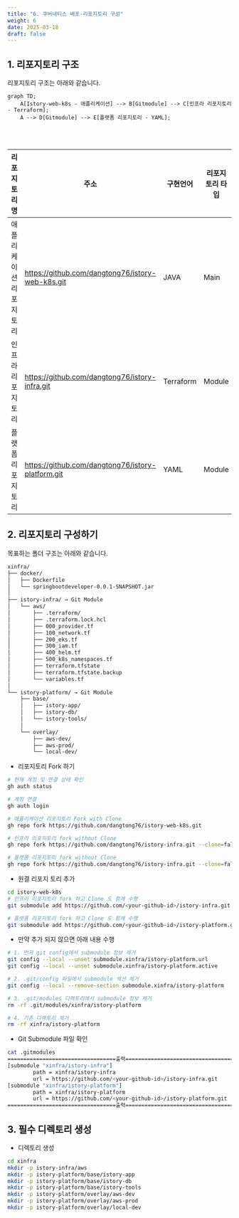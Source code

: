 ```yaml
---
title: "6. 쿠버네티스 배포-리포지토리 구성"
weight: 6
date: 2025-03-18
draft: false
---
```


## 1. 리포지토리 구조
리포지토리 구조는 아래와 같습니다.

```mermaid
graph TD;
    A[Istory-web-k8s - 애플리케이션] --> B[Gitmodule] --> C[인프라 리포지토리 - Terraform];
    A --> D[Gitmodule] --> E[플랫폼 리포지토리 - YAML];
```
<br>
<br>

| 리포지토리 명 | 주소 | 구현언어 | 리포지토리 타입 |
| ------------- | ---- | --------- | ---------- |
| 애플리케이션 리포지토리      | https://github.com/dangtong76/istory-web-k8s.git | JAVA | Main |
| 인프라 리포지토리     | https://github.com/dangtong76/istory-infra.git | Terraform | Module |
| 플랫폼 리포지토리     | https://github.com/dangtong76/istory-platform.git | YAML | Module |

## 2. 리포지토리 구성하기
목표하는 폴더 구조는 아래와 같습니다.
```bash
xinfra/
├── docker/
│   ├── Dockerfile
│   └── springbootdeveloper-0.0.1-SNAPSHOT.jar
│
├── istory-infra/ → Git Module
│   └── aws/
│       ├── .terraform/
│       ├── .terraform.lock.hcl
│       ├── 000_provider.tf
│       ├── 100_network.tf
│       ├── 200_eks.tf
│       ├── 300_iam.tf
│       ├── 400_helm.tf
│       ├── 500_k8s_namespaces.tf
│       ├── terraform.tfstate
│       ├── terraform.tfstate.backup
│       └── variables.tf
│
└── istory-platform/ → Git Module
    ├── base/
    │   ├── istory-app/
    │   ├── istory-db/
    │   └── istory-tools/
    │
    └── overlay/
        ├── aws-dev/
        ├── aws-prod/
        └── local-dev/
```

- 리포지토리 Fork 하기
```bash
# 현재 계정 및 연결 상태 확인
gh auth status

# 계정 연결
gh auth login 

# 애플리케이션 리포지토리 Fork with Clone
gh repo fork https://github.com/dangtong76/istory-web-k8s.git

# 인프라 리포지토리 fork without Clone
gh repo fork https://github.com/dangtong76/istory-infra.git --clone=false --remote=false

# 플랫폼 리포지토리 fork without Clone
gh repo fork https://github.com/dangtong76/istory-infra.git --clone=false --remote=false
```

- 원결 리포지 토리 추가
```bash
cd istory-web-k8s
# 인프라 리포지토리 fork 하고 Clone 도 함께 수행
git submodule add https://github.com/<your-github-id>/istory-infra.git xinfra/istory-infra

# 플랫폼 리포지토리 fork 하고 Clone 도 함께 수행
git submodule add https://github.com/<your-github-id>/istory-platform.git xinfra/istory-platform
```
- 만약 추가 되지 않으면 아래 내용 수행
```bash
# 1. 먼저 git config에서 submodule 정보 제거
git config --local --unset submodule.xinfra/istory-platform.url
git config --local --unset submodule.xinfra/istory-platform.active

# 2. .git/config 파일에서 submodule 섹션 제거
git config --local --remove-section submodule.xinfra/istory-platform

# 3. .git/modules 디렉토리에서 submodule 정보 제거
rm -rf .git/modules/xinfra/istory-platform

# 4. 기존 디렉토리 제거
rm -rf xinfra/istory-platform
```

- Git Submodule 파일 확인
```bash
cat .gitmodules
==================================출력==================================
[submodule "xinfra/istory-infra"]
        path = xinfra/istory-infra
        url = https://github.com/<your-github-id>/istory-infra.git
[submodule "xinfra/istory-platform"]
        path = xinfra/istory-platform
        url = https://github.com/<your-github-id>/istory-platform.git
==================================출력==================================
```

## 3. 필수 디렉토리 생성
- 디렉토리 생성
```bash
cd xinfra
mkdir -p istory-infra/aws
mkdir -p istory-platform/base/istory-app
mkdir -p istory-platform/base/istory-db
mkdir -p istory-platform/base/istory-tools
mkdir -p istory-platform/overlay/aws-dev
mkdir -p istory-platform/overlay/aws-prod
mkdir -p istory-platform/overlay/local-dev
```
